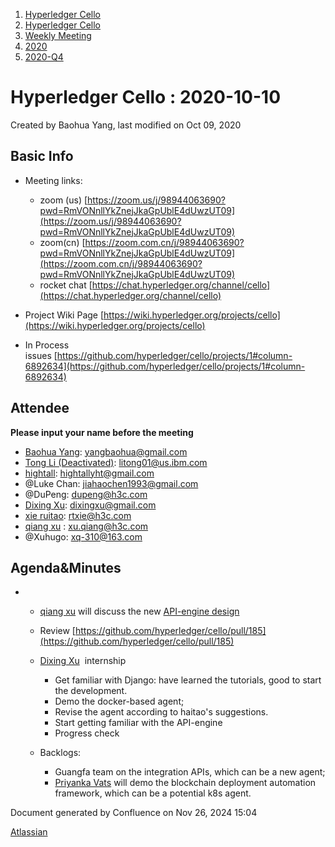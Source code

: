 1. [Hyperledger Cello](index.html)
2. [Hyperledger Cello](Hyperledger-Cello_21659650.html)
3. [Weekly Meeting](Weekly-Meeting_21659700.html)
4. [2020](2020_45350984.html)
5. [2020-Q4](2020-Q4_21660384.html)

# Hyperledger Cello : 2020-10-10

Created by Baohua Yang, last modified on Oct 09, 2020

## Basic Info

- Meeting links:
  
  - zoom (us) [https://zoom.us/j/98944063690?pwd=RmVONnllYkZnejJkaGpUblE4dUwzUT09](https://zoom.us/j/98944063690?pwd=RmVONnllYkZnejJkaGpUblE4dUwzUT09)
  - zoom(cn) [https://zoom.com.cn/j/98944063690?pwd=RmVONnllYkZnejJkaGpUblE4dUwzUT09](https://zoom.com.cn/j/98944063690?pwd=RmVONnllYkZnejJkaGpUblE4dUwzUT09)
  - rocket chat [https://chat.hyperledger.org/channel/cello](https://chat.hyperledger.org/channel/cello)
- Project Wiki Page [https://wiki.hyperledger.org/projects/cello](https://wiki.hyperledger.org/projects/cello)
- In Process issues [https://github.com/hyperledger/cello/projects/1#column-6892634](https://github.com/hyperledger/cello/projects/1#column-6892634)

## Attendee

**Please input your name before the meeting** 

- [Baohua Yang](https://lf-hyperledger.atlassian.net/wiki/people/557058:17d87dbf-05fe-4c1b-84cf-fd69f7fcbb20?ref=confluence): yangbaohua@gmail.com
- [Tong Li (Deactivated)](https://lf-hyperledger.atlassian.net/wiki/people/712020:7579aadb-a578-4296-b576-84509b88eb92?ref=confluence): [litong01@us.ibm.com](mailto:litong01@us.ibm.com)
- [hightall](https://lf-hyperledger.atlassian.net/wiki/people/70121:e9c4e0e0-079d-423a-b406-d1bcab2e0194?ref=confluence): [hightallyht@gmail.com](mailto:hightallyht@gmail.com)
- @Luke Chan: [jiahaochen1993@gmail.com](mailto:jiahaochen1993@gmail.com)
- @DuPeng: [dupeng@h3c.com](mailto:dupeng@h3c.com)
- [Dixing Xu](https://lf-hyperledger.atlassian.net/wiki/people/557058:cd50c900-e1ff-4489-b6ea-bbeeced4eb6d?ref=confluence): [dixingxu@gmail.com](mailto:dixingxu@gmail.com)
- [xie ruitao](https://lf-hyperledger.atlassian.net/wiki/people/712020:cace9683-5e46-440f-b1f2-7b9ce2c2bd7c?ref=confluence): [rtxie@h3c.com](mailto:rtxie@h3c.com)
- [qiang xu](https://lf-hyperledger.atlassian.net/wiki/people/712020:d143b60e-255e-4a7d-bdc5-9aa41dafc74a?ref=confluence) : [xu.qiang@h3c.com](mailto:xu.qiang@h3c.com)
- @Xuhugo: [xq-310@163.com](mailto:xq-310@163.com)

## Agenda&amp;Minutes

- - [qiang xu](https://lf-hyperledger.atlassian.net/wiki/people/712020:d143b60e-255e-4a7d-bdc5-9aa41dafc74a?ref=confluence) will discuss the new [API-engine design](https://docs.qq.com/doc/DUG5lamp2Z1JFeWh6)
  - Review [https://github.com/hyperledger/cello/pull/185](https://github.com/hyperledger/cello/pull/185)
  - [Dixing Xu](https://lf-hyperledger.atlassian.net/wiki/people/557058:cd50c900-e1ff-4489-b6ea-bbeeced4eb6d?ref=confluence)  internship 
    
    - Get familiar with Django: have learned the tutorials, good to start the development.
    - Demo the docker-based agent;
    - Revise the agent according to haitao's suggestions.
    - Start getting familiar with the API-engine
    - Progress check
  - Backlogs:
    
    - Guangfa team on the integration APIs, which can be a new agent;
    - [Priyanka Vats](https://lf-hyperledger.atlassian.net/wiki/people/712020:8d8b9ed9-e61a-430a-a1ab-018cc1e40e53?ref=confluence) will demo the blockchain deployment automation framework, which can be a potential k8s agent.

Document generated by Confluence on Nov 26, 2024 15:04

[Atlassian](http://www.atlassian.com/)
